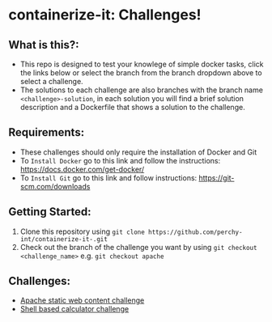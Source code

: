 # containerize-it: Challenges!

## What is this?:

* This repo is designed to test your knowlege of simple docker tasks, click the links below or select the branch from the branch dropdown above to select a challenge.  
* The solutions to each challenge are also branches with the branch name `<challenge>-solution`, in each solution you will find a brief solution description and a Dockerfile that shows a solution to the challenge.

## Requirements:

* These challenges should only require the installation of Docker and Git
* To `Install Docker` go to this link and follow the instructions: https://docs.docker.com/get-docker/
* To `Install Git` go to this link and follow instructions: https://git-scm.com/downloads

## Getting Started:

1. Clone this repository using `git clone https://github.com/perchy-int/containerize-it-.git`
2. Check out the branch of the challenge you want by using `git checkout <challenge_name>` e.g. `git checkout apache`

## Challenges:

* [Apache static web content challenge](https://github.com/perchy-int/containerize-it-/tree/apache) 
* [Shell based calculator challenge](https://github.com/perchy-int/containerize-it-/tree/calculator)